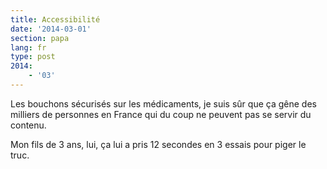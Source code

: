 ```yaml
---
title: Accessibilité
date: '2014-03-01'
section: papa
lang: fr
type: post
2014:
    - '03'
---
```


Les bouchons sécurisés sur les médicaments, je suis sûr que ça gêne des milliers de personnes en France qui du coup ne peuvent pas se servir du contenu.

Mon fils de 3 ans, lui, ça lui a pris 12 secondes en 3 essais pour piger le truc.
